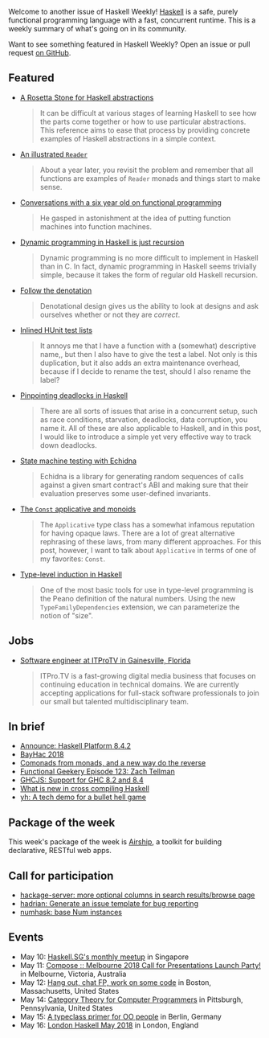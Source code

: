 <!-- 2018-05-10 -->

Welcome to another issue of Haskell Weekly!
[Haskell](https://www.haskell.org) is a safe, purely functional programming language with a fast, concurrent runtime.
This is a weekly summary of what's going on in its community.

Want to see something featured in Haskell Weekly?
Open an issue or pull request [on GitHub](https://github.com/haskellweekly/haskellweekly.github.io).

## Featured

-   [A Rosetta Stone for Haskell abstractions](http://reduction.io/essays/rosetta-haskell.html)

    > It can be difficult at various stages of learning Haskell to see how the parts come together or how to use particular abstractions. This reference aims to ease that process by providing concrete examples of Haskell abstractions in a simple context.

-   [An illustrated `Reader`](https://colourcoding.net/2018/05/04/an-illustrated-reader/)

    > About a year later, you revisit the problem and remember that all functions are examples of `Reader` monads and things start to make sense.

-   [Conversations with a six year old on functional programming](https://byorgey.wordpress.com/2018/05/06/conversations-with-a-six-year-old-on-functional-programming/)

    > He gasped in astonishment at the idea of putting function machines into function machines.

-   [Dynamic programming in Haskell is just recursion](http://travis.athougies.net/posts/2018-05-05-dynamic-programming-is-recursion.html)

    > Dynamic programming is no more difficult to implement in Haskell than in C. In fact, dynamic programming in Haskell seems trivially simple, because it takes the form of regular old Haskell recursion.

-   [Follow the denotation](http://reasonablypolymorphic.com/blog/follow-the-denotation/)

    > Denotational design gives us the ability to look at designs and ask ourselves whether or not they are *correct*.

-   [Inlined HUnit test lists](http://blog.ploeh.dk/2018/05/07/inlined-hunit-test-lists/)

    > It annoys me that I have a function with a (somewhat) descriptive name,, but then I also have to give the test a label. Not only is this duplication, but it also adds an extra maintenance overhead, because if I decide to rename the test, should I also rename the label?

-   [Pinpointing deadlocks in Haskell](https://www.fpcomplete.com/blog/2018/05/pinpointing-deadlocks-in-haskell)

    > There are all sorts of issues that arise in a concurrent setup, such as race conditions, starvation, deadlocks, data corruption, you name it. All of these are also applicable to Haskell, and in this post, I would like to introduce a simple yet very effective way to track down deadlocks.

-   [State machine testing with Echidna](https://blog.trailofbits.com/2018/05/03/state-machine-testing-with-echidna/)

    > Echidna is a library for generating random sequences of calls against a given smart contract's ABI and making sure that their evaluation preserves some user-defined invariants.

-   [The `Const` applicative and monoids](https://blog.jle.im/entry/const-applicative-and-monoids.html)

    > The `Applicative` type class has a somewhat infamous reputation for having opaque laws. There are a lot of great alternative rephrasing of these laws, from many different approaches. For this post, however, I want to talk about `Applicative` in terms of one of my favorites: `Const`.

-   [Type-level induction in Haskell](https://doisinkidney.com/posts/2018-05-05-induction.html)

    > One of the most basic tools for use in type-level programming is the Peano definition of the natural numbers. Using the new `TypeFamilyDependencies` extension, we can parameterize the notion of "size".

## Jobs

-   [Software engineer at ITProTV in Gainesville, Florida](https://functionaljobs.com/jobs/9080-software-engineer-developer-at-itprotv)

    > ITPro.TV is a fast-growing digital media business that focuses on continuing education in technical domains. We are currently accepting applications for full-stack software professionals to join our small but talented multidisciplinary team.

## In brief

-   [Announce: Haskell Platform 8.4.2](https://mail.haskell.org/pipermail/haskell-cafe/2018-May/129035.html)
-   [BayHac 2018](https://mmhaskell.com/blog/2018/5/7/bayhac-2018)
-   [Comonads from monads, and a new way do the reverse](https://np.reddit.com/r/haskell/comments/8hgub9/comonads_from_monads_and_a_new_way_do_the_reverse/)
-   [Functional Geekery Episode 123: Zach Tellman](https://www.functionalgeekery.com/episode-123-zach-tellman/)
-   [GHCJS: Support for GHC 8.2 and 8.4](https://github.com/ghcjs/ghcjs/issues/602)
-   [What is new in cross compiling Haskell](https://medium.com/@zw3rk/what-is-new-in-cross-compiling-haskell-bac3bf428ff4)
-   [yh: A tech demo for a bullet hell game](https://github.com/soupi/yh/tree/69a92c5fbdad4a85d1a51619ed772942d7211f4a)

## Package of the week

This week's package of the week is [Airship](https://www.stackage.org/lts-11.8/package/airship-0.9.3),
a toolkit for building declarative, RESTful web apps.

## Call for participation

-   [hackage-server: more optional columns in search results/browse page](https://github.com/haskell/hackage-server/issues/749)
-   [hadrian: Generate an issue template for bug reporting](https://github.com/snowleopard/hadrian/issues/588)
-   [numhask: base Num instances](https://github.com/tonyday567/numhask/issues/49)

## Events

-   May 10: [Haskell.SG's monthly meetup](https://www.meetup.com/HASKELL-SG/events/248176876/) in Singapore
-   May 11: [Compose :: Melbourne 2018 Call for Presentations Launch Party!](https://www.meetup.com/Melbourne-Haskell-Users-Group/events/249955916/) in Melbourne, Victoria, Australia
-   May 12: [Hang out, chat FP, work on some code](https://www.meetup.com/Weekly-Functional-Programming-Meetup/events/250191968/) in Boston, Massachusetts, United States
-   May 14: [Category Theory for Computer Programmers](https://www.meetup.com/Pittsburgh-Functional-Programming-Meetup/events/250064846/) in Pittsburgh, Pennsylvania, United States
-   May 15: [A typeclass primer for OO people](https://www.meetup.com/Scala-Berlin-Brandenburg/events/250299718/) in Berlin, Germany
-   May 16: [London Haskell May 2018](https://www.meetup.com/London-Haskell/events/250127733/) in London, England
